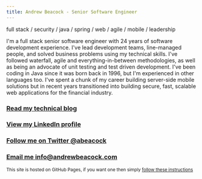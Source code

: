 ```yaml
---
title: Andrew Beacock - Senior Software Engineer
---
```


full stack / security / java / spring / web / agile / mobile / leadership

I'm a full stack senior software engineer with 24 years of software development experience. I've lead development teams, line-managed people, and solved business problems using my technical skills. I've followed waterfall, agile and everything-in-between methodologies, as well as being an advocate of unit testing and test driven development.  I've been coding in Java since it was born back in 1996, but I'm experienced in other languages too. I've spent a chunk of my career building server-side mobile solutions but in recent years transitioned into building secure, fast, scalable web applications for the financial industry.

### [Read my technical blog](https://blog.andrewbeacock.com)

### [View my LinkedIn profile](https://www.linkedin.com/in/andrewbeacock/)

### [Follow me on Twitter @abeacock](https://twitter.com/abeacock)

### [Email me info@andrewbeacock.com](mailto:info@andrewbeacock.com)

<small>This site is hosted on GitHub Pages, if you want one then simply [follow these instructions](https://pages.github.com/)</small>
